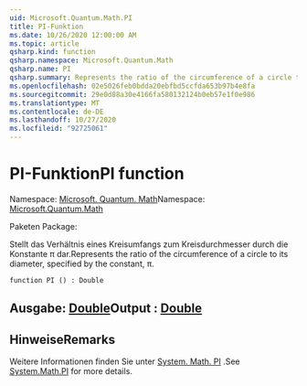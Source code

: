 ```yaml
---
uid: Microsoft.Quantum.Math.PI
title: PI-Funktion
ms.date: 10/26/2020 12:00:00 AM
ms.topic: article
qsharp.kind: function
qsharp.namespace: Microsoft.Quantum.Math
qsharp.name: PI
qsharp.summary: Represents the ratio of the circumference of a circle to its diameter, specified by the constant, π.
ms.openlocfilehash: 02e5026feb0bdda20ebfbd5ccfda653b97b4e8fa
ms.sourcegitcommit: 29e0d88a30e4166fa580132124b0eb57e1f0e986
ms.translationtype: MT
ms.contentlocale: de-DE
ms.lasthandoff: 10/27/2020
ms.locfileid: "92725061"
---
```

# <a name="pi-function"></a><span data-ttu-id="7efd2-102">PI-Funktion</span><span class="sxs-lookup"><span data-stu-id="7efd2-102">PI function</span></span>

<span data-ttu-id="7efd2-103">Namespace: [Microsoft. Quantum. Math](xref:Microsoft.Quantum.Math)</span><span class="sxs-lookup"><span data-stu-id="7efd2-103">Namespace: [Microsoft.Quantum.Math](xref:Microsoft.Quantum.Math)</span></span>

<span data-ttu-id="7efd2-104">Paketen [](https://nuget.org/packages/)</span><span class="sxs-lookup"><span data-stu-id="7efd2-104">Package: [](https://nuget.org/packages/)</span></span>


<span data-ttu-id="7efd2-105">Stellt das Verhältnis eines Kreisumfangs zum Kreisdurchmesser durch die Konstante π dar.</span><span class="sxs-lookup"><span data-stu-id="7efd2-105">Represents the ratio of the circumference of a circle to its diameter, specified by the constant, π.</span></span>

```qsharp
function PI () : Double
```


## <a name="output--double"></a><span data-ttu-id="7efd2-106">Ausgabe: [Double](xref:microsoft.quantum.lang-ref.double)</span><span class="sxs-lookup"><span data-stu-id="7efd2-106">Output : [Double](xref:microsoft.quantum.lang-ref.double)</span></span>



## <a name="remarks"></a><span data-ttu-id="7efd2-107">Hinweise</span><span class="sxs-lookup"><span data-stu-id="7efd2-107">Remarks</span></span>

<span data-ttu-id="7efd2-108">Weitere Informationen finden Sie unter [System. Math. PI](https://docs.microsoft.com/dotnet/api/system.math.pi) .</span><span class="sxs-lookup"><span data-stu-id="7efd2-108">See [System.Math.PI](https://docs.microsoft.com/dotnet/api/system.math.pi) for more details.</span></span>